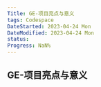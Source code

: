 ```yaml
---
Title: GE-项目亮点与意义
tags: Codespace
DateStarted: 2023-04-24 Mon
DateModified: 2023-04-24 Mon
status:
Progress: NaN%
---
```


## GE-项目亮点与意义
